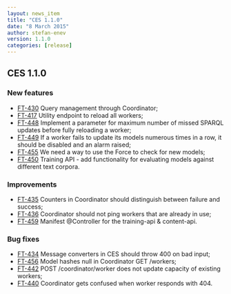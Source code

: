 ```yaml
---
layout: news_item
title: "CES 1.1.0"
date: "8 March 2015"
author: stefan-enev
version: 1.1.0
categories: [release]
---
```

## CES 1.1.0

### New features

* <a href="https://jira.ontotext.com/browse/FT-430">FT-430</a> Query management through Coordinator;
* <a href="https://jira.ontotext.com/browse/FT-417">FT-417</a> Utility endpoint to reload all workers;
* <a href="https://jira.ontotext.com/browse/FT-448">FT-448</a> Implement a parameter for maximum number of missed SPARQL updates before fully reloading a worker;
* <a href="https://jira.ontotext.com/browse/FT-449">FT-449</a> If a worker fails to update its models numerous times in a row, it should be disabled and an alarm raised;
* <a href="https://jira.ontotext.com/browse/FT-455">FT-455</a> We need a way to use the Force to check for new models;
* <a href="https://jira.ontotext.com/browse/FT-450">FT-450</a> Training API - add functionality for evaluating models against different text corpora.

### Improvements

* <a href="https://jira.ontotext.com/browse/FT-435">FT-435</a> Counters in Coordinator should distinguish between failure and success;
* <a href="https://jira.ontotext.com/browse/FT-436">FT-436</a> Coordinator should not ping workers that are already in use;
* <a href="https://jira.ontotext.com/browse/FT-459">FT-459</a> Manifest @Controller for the training-api & content-api.


### Bug fixes

* <a href="https://jira.ontotext.com/browse/FT-434">FT-434</a> Message converters in CES should throw 400 on bad input;
* <a href="https://jira.ontotext.com/browse/FT-456">FT-456</a> Model hashes null in Coordinator GET /workers;
* <a href="https://jira.ontotext.com/browse/FT-442">FT-442</a> POST /coordinator/worker does not update capacity of existing workers;
* <a href="https://jira.ontotext.com/browse/FT-440">FT-440</a> Coordinator gets confused when worker responds with 404.
